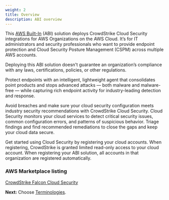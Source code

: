 ```yaml
---
weight: 2
title: Overview
description: ABI overview
---
```



This [AWS Built-In](https://aws.amazon.com/partners/built-in-partner-solutions/) (ABI) solution deploys CrowdStrike Cloud Security integrations for AWS Organizations on the AWS Cloud. It’s for IT administrators and security professionals who want to provide endpoint protection and Cloud Security Posture Management (CSPM) across multiple AWS accounts.

Deploying this ABI solution doesn't guarantee an organization’s compliance with any laws, certifications, policies, or other regulations.

Protect endpoints with an intelligent, lightweight agent that consolidates point products and stops advanced attacks — both malware and malware-free — while capturing rich endpoint activity for industry-leading detection and response.

Avoid breaches and make sure your cloud security configuration meets industry security recommendations with CrowdStrike Cloud Security. Cloud Security monitors your cloud services to detect critical security issues, common configuration errors, and patterns of suspicious behavior. Triage findings and find recommended remediations to close the gaps and keep your cloud data secure.

Get started using Cloud Security by registering your cloud accounts. When registering, CrowdStrike is granted limited read-only access to your cloud account. When registering your ABI solution, all accounts in that organization are registered automatically.

### AWS Marketplace listing

[CrowdStrike Falcon Cloud Security](https://aws.amazon.com/marketplace/pp/prodview-l6ti2ml2i2g6y?ref_=esp&feature_=FeaturedProducts)

**Next:** Choose [Terminologies](/terminologies/index.html).
